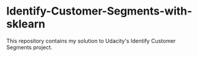 # Identify-Customer-Segments-with-sklearn

This repository contains my solution to Udacity's Identify Customer Segments project.
